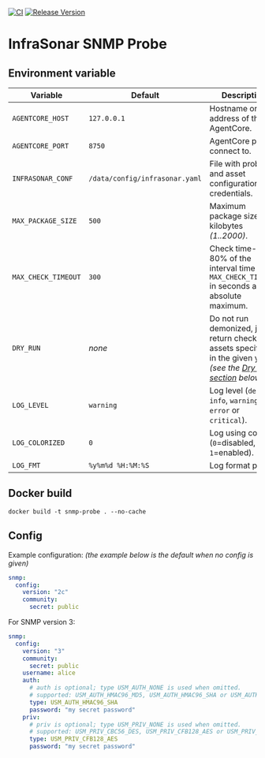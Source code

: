 [![CI](https://github.com/infrasonar/snmp-probe/workflows/CI/badge.svg)](https://github.com/infrasonar/snmp-probe/actions)
[![Release Version](https://img.shields.io/github/release/infrasonar/snmp-probe)](https://github.com/infrasonar/snmp-probe/releases)

# InfraSonar SNMP Probe

## Environment variable

Variable            | Default                        | Description
------------------- | ------------------------------ | ------------
`AGENTCORE_HOST`    | `127.0.0.1`                    | Hostname or Ip address of the AgentCore.
`AGENTCORE_PORT`    | `8750`                         | AgentCore port to connect to.
`INFRASONAR_CONF`   | `/data/config/infrasonar.yaml` | File with probe and asset configuration like credentials.
`MAX_PACKAGE_SIZE`  | `500`                          | Maximum package size in kilobytes _(1..2000)_.
`MAX_CHECK_TIMEOUT` | `300`                          | Check time-out is 80% of the interval time with `MAX_CHECK_TIMEOUT` in seconds as absolute maximum.
`DRY_RUN`           | _none_                         | Do not run demonized, just return checks and assets specified in the given yaml _(see the [Dry run section](#dry-run) below)_.
`LOG_LEVEL`         | `warning`                      | Log level (`debug`, `info`, `warning`, `error` or `critical`).
`LOG_COLORIZED`     | `0`                            | Log using colors (`0`=disabled, `1`=enabled).
`LOG_FMT`           | `%y%m%d %H:%M:%S`              | Log format prefix.


## Docker build

```
docker build -t snmp-probe . --no-cache
```

## Config

Example configuration: _(the example below is the default when no config is given)_

```yaml
snmp:
  config:
    version: "2c"
    community:
      secret: public
```

For SNMP version 3:

```yaml
snmp:
  config:
    version: "3"
    community:
      secret: public
    username: alice
    auth:
      # auth is optional; type USM_AUTH_NONE is used when omitted.
      # supported: USM_AUTH_HMAC96_MD5, USM_AUTH_HMAC96_SHA or USM_AUTH_NONE
      type: USM_AUTH_HMAC96_SHA
      password: "my secret password"
    priv:
      # priv is optional; type USM_PRIV_NONE is used when omitted.
      # supported: USM_PRIV_CBC56_DES, USM_PRIV_CFB128_AES or USM_PRIV_NONE
      type: USM_PRIV_CFB128_AES
      password: "my secret password"
```
